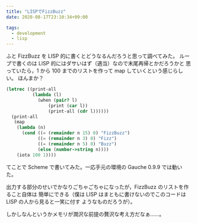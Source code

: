 ```yaml
---
title: "LISPでFizzBuzz"
date: 2020-08-17T23:10:34+09:00

tags:
  - development
  - lisp
---
```


ふと FizzBuzz を LISP 的に書くとどうなるんだろうと思って調べてみた。
ループで書くのは LISP 的にはダサいはず（適当）なので末尾再帰とかだろうかと
思っていたら，1 から 100 までのリストを作って map していくという感じらしい。
ほんまか？

```scheme
(letrec ((print-all
          (lambda (l)
            (when (pair? l)
                (print (car l))
                (print-all (cdr l))))))
  (print-all
   (map
    (lambda (n)
      (cond ((= (remainder n 15) 0) "FizzBuzz")
            ((= (remainder n 3) 0) "Fizz")
            ((= (remainder n 5) 0) "Buzz")
            (else (number->string n))))
    (iota 100 1))))
```

てことで Scheme で書いてみた。一応手元の環境の Gauche 0.9.9 では動いた。

出力する部分のせいでかなりごちゃごちゃになったが，FizzBuzz のリストを作ること自体は
簡単にできる（僕は LISP はまともに書けないのでこのコードは LISP の人から見ると一笑に付す
ようなものだろうが）。

しかしなんというかメモリが潤沢な前提の贅沢な考え方だなぁ……。
